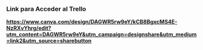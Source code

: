 ### Link para Acceder al Trello

**https://www.canva.com/design/DAGWR5rw9eY/kCB8BgxcMS4E-NzRXvYhrg/edit?utm_content=DAGWR5rw9eY&utm_campaign=designshare&utm_medium=link2&utm_source=sharebutton**